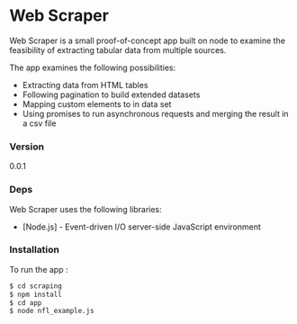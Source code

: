# Web Scraper

Web Scraper is a small proof-of-concept app built on node to examine the feasibility of extracting tabular data from multiple sources.

The app examines the following possibilities:
  - Extracting data from HTML tables
  - Following pagination to build extended datasets
  - Mapping custom elements to in data set
  - Using promises to run asynchronous requests and merging the result in a csv file

### Version
0.0.1

### Deps

Web Scraper uses the following libraries:

* [Node.js] - Event-driven I/O server-side JavaScript environment

### Installation

To run the app :

```sh
$ cd scraping
$ npm install
$ cd app
$ node nfl_example.js
```
